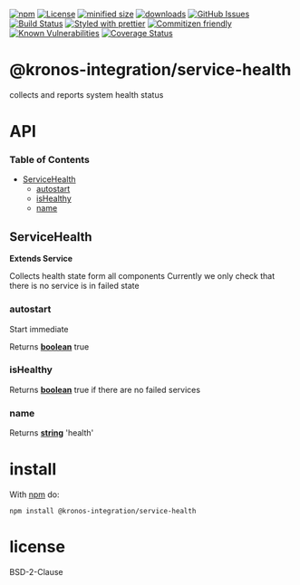 [![npm](https://img.shields.io/npm/v/@kronos-integration/service-health.svg)](https://www.npmjs.com/package/@kronos-integration/service-health)
[![License](https://img.shields.io/badge/License-BSD%203--Clause-blue.svg)](https://opensource.org/licenses/BSD-3-Clause)
[![minified size](https://badgen.net/bundlephobia/min/@kronos-integration/service-health)](https://bundlephobia.com/result?p=@kronos-integration/service-health)
[![downloads](http://img.shields.io/npm/dm/@kronos-integration/service-health.svg?style=flat-square)](https://npmjs.org/package/@kronos-integration/service-health)
[![GitHub Issues](https://img.shields.io/github/issues/Kronos-Integration/service-health.svg?style=flat-square)](https://github.com/Kronos-Integration/service-health/issues)
[![Build Status](https://img.shields.io/endpoint.svg?url=https%3A%2F%2Factions-badge.atrox.dev%2FKronos-Integration%2Fservice-health%2Fbadge&style=flat)](https://actions-badge.atrox.dev/Kronos-Integration/service-health/goto)
[![Styled with prettier](https://img.shields.io/badge/styled_with-prettier-ff69b4.svg)](https://github.com/prettier/prettier)
[![Commitizen friendly](https://img.shields.io/badge/commitizen-friendly-brightgreen.svg)](http://commitizen.github.io/cz-cli/)
[![Known Vulnerabilities](https://snyk.io/test/github/Kronos-Integration/service-health/badge.svg)](https://snyk.io/test/github/Kronos-Integration/service-health)
[![Coverage Status](https://coveralls.io/repos/Kronos-Integration/service-health/badge.svg)](https://coveralls.io/github/Kronos-Integration/service-health)

# @kronos-integration/service-health

collects and reports system health status

# API

<!-- Generated by documentation.js. Update this documentation by updating the source code. -->

### Table of Contents

*   [ServiceHealth](#servicehealth)
    *   [autostart](#autostart)
    *   [isHealthy](#ishealthy)
    *   [name](#name)

## ServiceHealth

**Extends Service**

Collects health state form all components
Currently we only check that there is no service is in failed state

### autostart

Start immediate

Returns **[boolean](https://developer.mozilla.org/docs/Web/JavaScript/Reference/Global_Objects/Boolean)** true

### isHealthy

Returns **[boolean](https://developer.mozilla.org/docs/Web/JavaScript/Reference/Global_Objects/Boolean)** true if there are no failed services

### name

Returns **[string](https://developer.mozilla.org/docs/Web/JavaScript/Reference/Global_Objects/String)** 'health'

# install

With [npm](http://npmjs.org) do:

```shell
npm install @kronos-integration/service-health
```

# license

BSD-2-Clause
